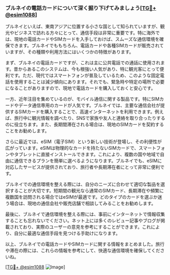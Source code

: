 ### ブルネイの電話カードについて深く掘り下げてみましょう[[TG💪+ @esim1088](https://t.me/s/esim1088)]

ブルネイといえば、東南アジアに位置する小さな国として知られていますが、観光やビジネスで訪れる方々にとって、通信手段は非常に重要です。特に海外では、現地の電話カードやSIMカードを入手しておけば、スムーズな通信環境を確保できます。ブルネイでももちろん、電話カードや各種SIMカードが販売されていますが、その種類や利用方法にはいくつかの特徴があります。

まず、ブルネイの電話カードですが、これは主に公共電話での通話に使用されます。昔からあるこのシステムは、今も根強い人気があり、特に観光客にとって便利です。ただ、現代ではスマートフォンが普及しているため、このような固定電話を使用することは減少傾向にあります。それでも、緊急時や特定の場所で必要になることがありますので、現地で電話カードを購入しておくと安心です。

一方、近年注目を集めているのが、モバイル通信に関する製品です。特にSIMカードやデータ通信専用のカードが人気です。ブルネイでは、主要な通信会社が提供するSIMカードを購入することで、高速インターネットを利用できます。例えば、旅行中に観光情報を調べたり、SNSで家族や友人と連絡を取り合ったりするのに役立ちます。また、長期間滞在される場合は、現地のSIMカードを契約することをお勧めします。

さらに最近では、eSIM（電子SIM）という新しい技術が登場し、その利便性が広がっています。eSIMは物理的なカードを持たないSIMカードで、スマートフォンやタブレットに直接インストールできます。これにより、複数の国や地域で自由に通信できるプランを簡単に選べるようになります。ブルネイでも、eSIMに対応したサービスが提供されており、旅行者や長期滞在者にとって非常に便利です。

ブルネイでの通信環境を整える際には、自分のニーズに合わせて適切な製品を選択することが大切です。短期間の観光なら通常のSIMカード、長期滞在や頻繁に複数国を訪問される場合ではeSIMが最適です。どのタイプのカードを選ぶか迷う場合は、現地の通信会社や販売店舗で相談してみることをお勧めします。

最後に、ブルネイで通信環境を整える際には、事前にインターネットで情報収集することも忘れないでください。ネット上には多くのレビュー記事やブログが掲載されており、実際のユーザーの意見を参考にすることができます。これにより、自分に最適な通信手段を見つける手助けになります。

以上、ブルネイでの電話カードやSIMカードに関する情報をまとめました。旅行や滞在の際には、これらの情報を参考にして、快適な通信環境を確保してくださいね。

[[TG💪+ @esim1088](https://t.me/s/esim1088) ![Image](https://i.postimg.cc/Y0z9fWf4/image.png)]